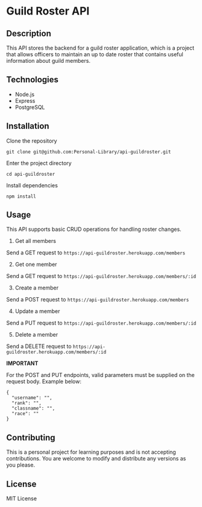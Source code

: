 # Guild Roster API

## Description

This API stores the backend for a guild roster application, which is a project that allows officers to maintain an up to date roster that contains useful information about guild members.

## Technologies

- Node.js
- Express
- PostgreSQL

## Installation

Clone the repository

`git clone git@github.com:Personal-Library/api-guildroster.git`

Enter the project directory

`cd api-guildroster`

Install dependencies

`npm install`

## Usage

This API supports basic CRUD operations for handling roster changes.

1. Get all members

Send a GET request to `https://api-guildroster.herokuapp.com/members`

2. Get one member

Send a GET request to `https://api-guildroster.herokuapp.com/members/:id`

3. Create a member

Send a POST request to `https://api-guildroster.herokuapp.com/members`

4. Update a member

Send a PUT request to `https://api-guildroster.herokuapp.com/members/:id`

5. Delete a member

Send a DELETE request to `https://api-guildroster.herokuapp.com/members/:id`

**IMPORTANT**

For the POST and PUT endpoints, valid parameters must be supplied on the request body. Example below:

```
{
  "username": "",
  "rank": "",
  "classname": "",
  "race": ""
}
```

## Contributing

This is a personal project for learning purposes and is not accepting contributions. You are welcome to modify and distribute any versions as you please.

## License

MIT License
